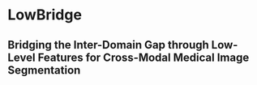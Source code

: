 # LowBridge
## Bridging the Inter-Domain Gap through Low-Level Features for Cross-Modal Medical Image Segmentation

